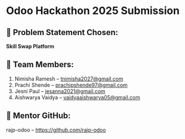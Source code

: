 
# Odoo Hackathon 2025 Submission

## 📌 Problem Statement Chosen:
**Skill Swap Platform**

## 👥 Team Members:
1. Nimisha Ramesh – tnimisha2027@gmail.com  
2. Prachi Shende – prachipshende97@gmail.com  
3. Jesni Paul – jesanna2021@gmail.com  
4. Aishwarya Vaidya – vaidyaaishwarya05@gmail.com  

## 🔗 Mentor GitHub:
rajp-odoo – https://github.com/rajp-odoo
